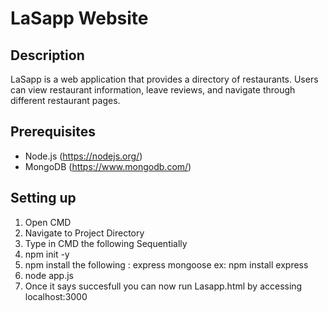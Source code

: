 # LaSapp Website

## Description
LaSapp is a web application that provides a directory of restaurants. Users can view restaurant information, leave reviews, and navigate through different restaurant pages.

## Prerequisites
- Node.js (https://nodejs.org/)
- MongoDB (https://www.mongodb.com/)

## Setting up
1. Open CMD 
2. Navigate to Project Directory
3. Type in CMD the following Sequentially
4. npm init -y
5. npm install the following :
    express 
    mongoose
    ex: npm install express
6. node app.js
7. Once it says succesfull you can now run Lasapp.html by accessing localhost:3000

